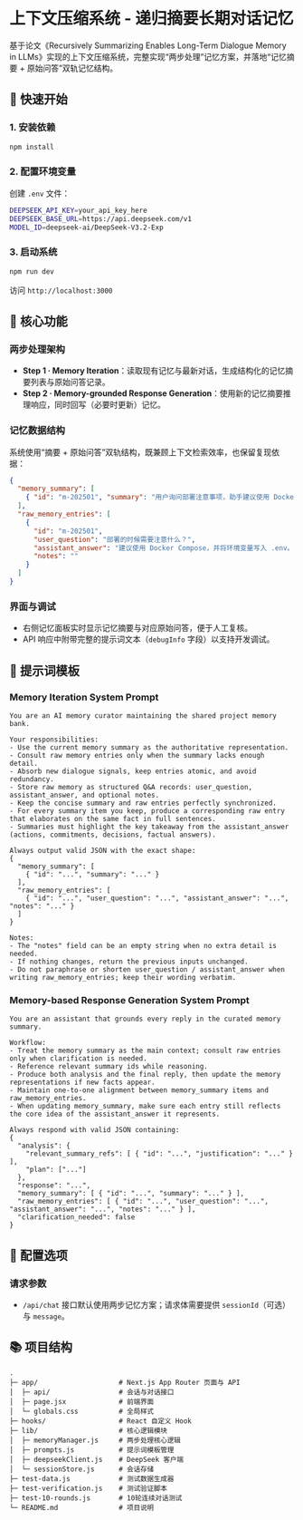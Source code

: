 # 上下文压缩系统 - 递归摘要长期对话记忆

基于论文《Recursively Summarizing Enables Long-Term Dialogue Memory in LLMs》实现的上下文压缩系统，完整实现“两步处理”记忆方案，并落地“记忆摘要 + 原始问答”双轨记忆结构。

## 🚀 快速开始

### 1. 安装依赖
```bash
npm install
```

### 2. 配置环境变量
创建 `.env` 文件：
```bash
DEEPSEEK_API_KEY=your_api_key_here
DEEPSEEK_BASE_URL=https://api.deepseek.com/v1
MODEL_ID=deepseek-ai/DeepSeek-V3.2-Exp
```

### 3. 启动系统
```bash
npm run dev
```
访问 `http://localhost:3000`

## 🧠 核心功能

### 两步处理架构
- **Step 1 · Memory Iteration**：读取现有记忆与最新对话，生成结构化的记忆摘要列表与原始问答记录。
- **Step 2 · Memory-grounded Response Generation**：使用新的记忆摘要推理响应，同时回写（必要时更新）记忆。

### 记忆数据结构
系统使用“摘要 + 原始问答”双轨结构，既兼顾上下文检索效率，也保留复现依据：

```json
{
  "memory_summary": [
    { "id": "m-202501", "summary": "用户询问部署注意事项，助手建议使用 Docker Compose 并记录环境变量" }
  ],
  "raw_memory_entries": [
    {
      "id": "m-202501",
      "user_question": "部署的时候需要注意什么？",
      "assistant_answer": "建议使用 Docker Compose，并将环境变量写入 .env。",
      "notes": ""
    }
  ]
}
```

### 界面与调试
- 右侧记忆面板实时显示记忆摘要与对应原始问答，便于人工复核。
- API 响应中附带完整的提示词文本（`debugInfo` 字段）以支持开发调试。

## 📄 提示词模板

### Memory Iteration System Prompt
```text
You are an AI memory curator maintaining the shared project memory bank.

Your responsibilities:
- Use the current memory summary as the authoritative representation.
- Consult raw memory entries only when the summary lacks enough detail.
- Absorb new dialogue signals, keep entries atomic, and avoid redundancy.
- Store raw memory as structured Q&A records: user_question, assistant_answer, and optional notes.
- Keep the concise summary and raw entries perfectly synchronized.
- For every summary item you keep, produce a corresponding raw entry that elaborates on the same fact in full sentences.
- Summaries must highlight the key takeaway from the assistant_answer (actions, commitments, decisions, factual answers).

Always output valid JSON with the exact shape:
{
  "memory_summary": [
    { "id": "...", "summary": "..." }
  ],
  "raw_memory_entries": [
    { "id": "...", "user_question": "...", "assistant_answer": "...", "notes": "..." }
  ]
}

Notes:
- The "notes" field can be an empty string when no extra detail is needed.
- If nothing changes, return the previous inputs unchanged.
- Do not paraphrase or shorten user_question / assistant_answer when writing raw_memory_entries; keep their wording verbatim.
```

### Memory-based Response Generation System Prompt
```text
You are an assistant that grounds every reply in the curated memory summary.

Workflow:
- Treat the memory summary as the main context; consult raw entries only when clarification is needed.
- Reference relevant summary ids while reasoning.
- Produce both analysis and the final reply, then update the memory representations if new facts appear.
- Maintain one-to-one alignment between memory_summary items and raw_memory_entries.
- When updating memory_summary, make sure each entry still reflects the core idea of the assistant_answer it represents.

Always respond with valid JSON containing:
{
  "analysis": {
    "relevant_summary_refs": [ { "id": "...", "justification": "..." } ],
    "plan": ["..."]
  },
  "response": "...",
  "memory_summary": [ { "id": "...", "summary": "..." } ],
  "raw_memory_entries": [ { "id": "...", "user_question": "...", "assistant_answer": "...", "notes": "..." } ],
  "clarification_needed": false
}
```

## 🔧 配置选项

### 请求参数
- `/api/chat` 接口默认使用两步记忆方案；请求体需要提供 `sessionId`（可选）与 `message`。

## 📚 项目结构

```
.
├─ app/                    # Next.js App Router 页面与 API
│  ├─ api/                 # 会话与对话接口
│  ├─ page.jsx             # 前端界面
│  └─ globals.css          # 全局样式
├─ hooks/                  # React 自定义 Hook
├─ lib/                    # 核心逻辑模块
│  ├─ memoryManager.js     # 两步处理核心逻辑
│  ├─ prompts.js           # 提示词模板管理
│  ├─ deepseekClient.js    # DeepSeek 客户端
│  └─ sessionStore.js      # 会话存储
├─ test-data.js            # 测试数据生成器
├─ test-verification.js    # 测试验证脚本
├─ test-10-rounds.js       # 10轮连续对话测试
└─ README.md               # 项目说明
```
